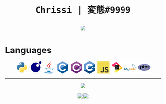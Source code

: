 <h1 align="center"><pre>Chrissi | 変態#9999</pre></h1>
<p align="center">
        <img  src="https://discord.c99.nl/widget/theme-3/589898942527963157.png" style='padding: 5px;'>

</p>

# Languages


<div >
        <p align="center">
<a href="https://www.python.org/"><img src="https://raw.githubusercontent.com/devicons/devicon/master/icons/python/python-original.svg" width="40" alt="Python"></a>
<a href="https://www.lua.org/"><img src="https://raw.githubusercontent.com/devicons/devicon/master/icons/lua/lua-original.svg" width="40" alt="Lua"></a>
  <a href="https://www.java.com/"><img src="https://raw.githubusercontent.com/devicons/devicon/master/icons/java/java-original.svg" width="40" alt="Java"></a>
  <a href="https://www.learn-c.org/de/"><img src="https://raw.githubusercontent.com/devicons/devicon/master/icons/c/c-original.svg" width="40" alt="C"></a>
  <a href="https://learn.microsoft.com/de-de/dotnet/csharp/tour-of-csharp/"><img src="https://raw.githubusercontent.com/devicons/devicon/master/icons/csharp/csharp-original.svg" width="40" alt="Csharp"></a>
  <a href="https://isocpp.org/"><img src="https://raw.githubusercontent.com/devicons/devicon/master/icons/cplusplus/cplusplus-original.svg" width="40" alt="c++"></a>
  <a href="https://developer.mozilla.org/en-US/docs/Web/JavaScript?retiredLocale=de"><img src="https://raw.githubusercontent.com/devicons/devicon/master/icons/javascript/javascript-original.svg" width="40" alt="Javascript"></a>
  <a href="https://www.jetbrains.com/"><img src="https://raw.githubusercontent.com/devicons/devicon/master/icons/jetbrains/jetbrains-original.svg" width="40" alt="Jetbrains"></a>
  <a href="https://www.mysql.com/"><img src="https://raw.githubusercontent.com/devicons/devicon/master/icons/mysql/mysql-original-wordmark.svg" width="40" alt="Mysql"></a>
  <a href="https://www.php.net/"><img src="https://raw.githubusercontent.com/devicons/devicon/master/icons/php/php-original.svg" width="40" alt="php"></a>
</p>
</div>


<hr></hr>
<p align="center">
<img width=500; src="http://github-readme-streak-stats.herokuapp.com?user=ChrissisCodeXD&theme=tokyonight_duo&hide_border=true&locale=de"></img>
</p>
<p align="center">
<a href="https://github.com/anuraghazra/github-readme-stats">
<img height=168;  src="https://github-readme-stats.vercel.app/api?username=ChrissisCodeXD&show_icons=true&hide=issues&icon_color=C9D1D9&hide_border=true&title_color=C9D1D9&bg_color=0D1117&theme=tokyonight_duo&hide_border=true"></img>
</a>
<a href="https://github.com/anuraghazra/convoychat">
<img height=168; src="https://github-readme-stats.vercel.app/api/top-langs/?username=ChrissisCodeXD&layout=compact&bg_color=0D1117&theme=tokyonight_duo&hide_border=true"></img>
</a>
</p>
